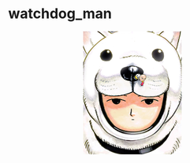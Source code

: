 # watchdog_man

<div style="text-align:center"><img src="imgs/watchdog_man_colored.png" width="200" height="250">